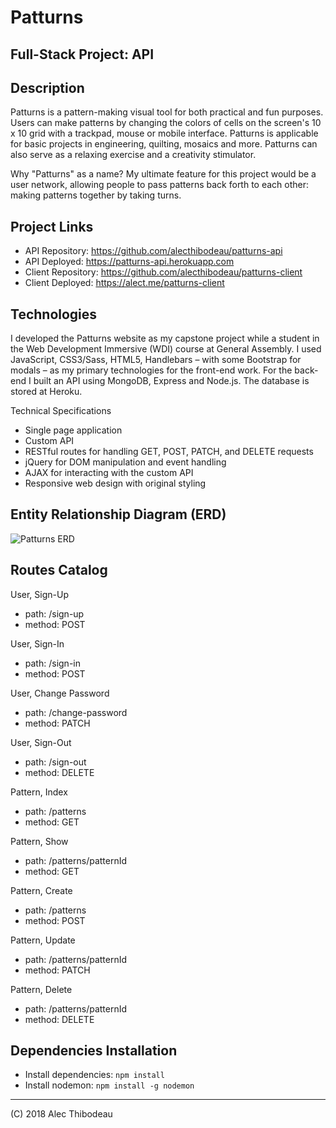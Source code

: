 # Patturns
## Full-Stack Project: API

## Description

Patturns is a pattern-making visual tool for both practical and fun purposes. Users can make patterns by changing the colors of cells on the screen's 10 x 10 grid with a trackpad, mouse or mobile interface. Patturns is applicable for basic projects in engineering, quilting, mosaics and more. Patturns can also serve as a relaxing exercise and a creativity stimulator.

Why "Patturns" as a name? My ultimate feature for this project would be a user network, allowing people to pass patterns back forth to each other: making patterns together by taking turns.

## Project Links

- API Repository: https://github.com/alecthibodeau/patturns-api
- API Deployed: https://patturns-api.herokuapp.com
- Client Repository: https://github.com/alecthibodeau/patturns-client
- Client Deployed: https://alect.me/patturns-client

## Technologies

I developed the Patturns website as my capstone project while a student in the Web Development Immersive (WDI) course at General Assembly. I used JavaScript, CSS3/Sass, HTML5, Handlebars – with some Bootstrap for modals – as my primary technologies for the front-end work. For the back-end I built an API using MongoDB, Express and Node.js. The database is stored at Heroku.

Technical Specifications
- Single page application
- Custom API
- RESTful routes for handling GET, POST, PATCH, and DELETE requests
- jQuery for DOM manipulation and event handling
- AJAX for interacting with the custom API
- Responsive web design with original styling

## Entity Relationship Diagram (ERD)
![Patturns ERD](https://i.imgur.com/VkUUFB1.jpg)

## Routes Catalog

User, Sign-Up
- path: /sign-up
- method: POST

User, Sign-In
- path: /sign-in
- method: POST

User, Change Password
- path: /change-password
- method: PATCH

User, Sign-Out
- path: /sign-out
- method: DELETE

Pattern, Index
- path: /patterns
- method: GET

Pattern, Show
- path: /patterns/patternId
- method: GET

Pattern, Create
- path: /patterns
- method: POST

Pattern, Update
- path: /patterns/patternId
- method: PATCH

Pattern, Delete
- path: /patterns/patternId
- method: DELETE

## Dependencies Installation

- Install dependencies: `npm install`
- Install nodemon: `npm install -g nodemon`

----------------------------------------------------------------
(C) 2018 Alec Thibodeau
